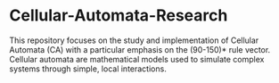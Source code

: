 # Cellular-Automata-Research
This repository focuses on the study and implementation of Cellular Automata (CA) with a particular emphasis on the (90-150)* rule vector. Cellular automata are mathematical models used to simulate complex systems through simple, local interactions. 
